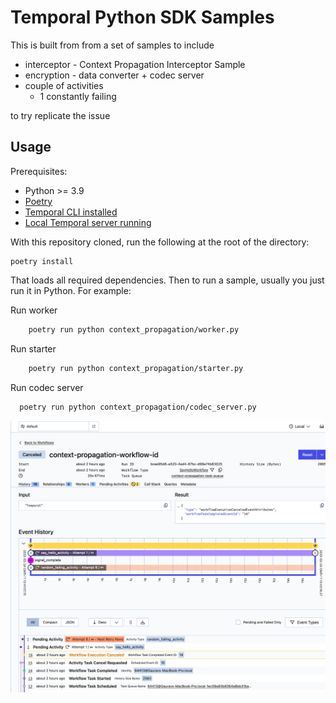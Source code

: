 # Temporal Python SDK Samples

This is built from from a set of samples to include

- interceptor - Context Propagation Interceptor Sample
- encryption - data converter + codec server
- couple of activities
  - 1 constantly failing 

to try replicate the issue 

## Usage

Prerequisites:

* Python >= 3.9
* [Poetry](https://python-poetry.org)
* [Temporal CLI installed](https://docs.temporal.io/cli#install)
* [Local Temporal server running](https://docs.temporal.io/cli/server#start-dev)

With this repository cloned, run the following at the root of the directory:

    poetry install

That loads all required dependencies. Then to run a sample, usually you just run it in Python. For example:

Run worker
```bash
    poetry run python context_propagation/worker.py
```

Run starter
```bash
    poetry run python context_propagation/starter.py
```

Run codec server

```bash
  poetry run python context_propagation/codec_server.py
```


![img.png](img.png)
